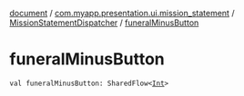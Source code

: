[document](../../index.md) / [com.myapp.presentation.ui.mission_statement](../index.md) / [MissionStatementDispatcher](index.md) / [funeralMinusButton](./funeral-minus-button.md)

# funeralMinusButton

`val funeralMinusButton: SharedFlow<`[`Int`](https://kotlinlang.org/api/latest/jvm/stdlib/kotlin/-int/index.html)`>`